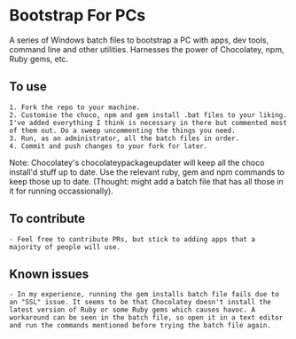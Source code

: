 # Bootstrap For PCs
A series of Windows batch files to bootstrap a PC with apps, dev tools, command line and other utilities.
Harnesses the power of Chocolatey, npm, Ruby gems, etc.

## To use
    1. Fork the repo to your machine.
	2. Customise the choco, npm and gem install .bat files to your liking. I've added everything I think is necessary in there but commented most of them out. Do a sweep uncommenting the things you need.
	3. Run, as an administrator, all the batch files in order.
	4. Commit and push changes to your fork for later.

Note: Chocolatey's chocolateypackageupdater will keep all the choco install'd stuff up to date. Use the relevant ruby, gem and npm commands to keep those up to date. (Thought: might add a batch file that has all those in it for running occassionally).

## To contribute
	- Feel free to contribute PRs, but stick to adding apps that a majority of people will use. 
	
## Known issues
    - In my experience, running the gem installs batch file fails due to an "SSL" issue. It seems to be that Chocolatey doesn't install the latest version of Ruby or some Ruby gems which causes havoc. A workaround can be seen in the batch file, so open it in a text editor and run the commands mentioned before trying the batch file again.

